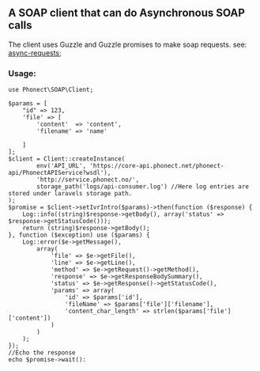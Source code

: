 ## A SOAP client that can do Asynchronous SOAP calls

The client uses Guzzle and Guzzle promises to make soap requests.
see: [async-requests](http://docs.guzzlephp.org/en/stable/quickstart.html#async-requests);

### Usage:

    use Phonect\SOAP\Client;

    $params = [
		"id" => 123,
		'file' => [
			'content'  => 'content',
			'filename' => 'name'
			
		]
	];
	$client = Client::createInstance(
			env('API_URL', 'https://core-api.phonect.net/phonect-api/PhonectAPIService?wsdl'),
			'http://service.phonect.no/',
			storage_path('logs/api-consumer.log') //Here log entries are stored under laravels storage path. 
	);
	$promise = $client->setIvrIntro($params)->then(function ($response) {
		Log::info((string)$response->getBody(), array('status' => $response->getStatusCode()));
		return (string)$response->getBody();
	}, function ($exception) use ($params) {
		Log::error($e->getMessage(),
			array(
				'file' => $e->getFile(),
				'line' => $e->getLine(),
				'method' => $e->getRequest()->getMethod(),
				'response' => $e->getResponseBodySummary(),
				'status' => $e->getResponse()->getStatusCode(),
				'params' => array(
					'id' => $params['id'],
					'fileName' => $params['file']['filename'],
					'content_char_length' => strlen($params['file']['content'])
				)
			)
		);
	});
	//Echo the response
	echo $promise->wait():